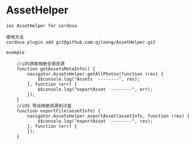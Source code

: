 # AssetHelper
    ios AssetHelper for cordova

    使用方法
    cordova plugin add git@github.com:qjloong/AssetHelper.git

    example

        //iOS获取相册全部资源
        function getAssetsMetaInfo() {
            navigator.AssetsHelper.getAllPhotos(function (res) {
                $$console.log("Assets  --------", res);
            }, function (err) {
                $$console.log("exportAsset  --------", err);
            });
        }
        //iOS 导出相册资源到沙盒
        function exportFile(assetInfo) {
            navigator.AssetsHelper.exportAsset(assetInfo, function (res) {
                $$console.log("exportAsset  --------", res);
            }, function (err) {
            });
        }

